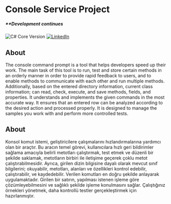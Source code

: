 # Console Service Project
##### **Development continues

![C# Core Version](https://img.shields.io/badge/C%23%20Core-6.0.22-orange)
[![LinkedIn](https://img.shields.io/badge/LinkedIn-mustafademirel34-blue)](https://www.linkedin.com/in/mustafademirel34/)

## About
The console command prompt is a tool that helps developers speed up their work. The main task of this tool is to run, test and store certain methods in an orderly manner in order to provide rapid feedback to users, and to enable methods to communicate with each other and run multiple methods. Additionally, based on the entered directory information, current class information; can read, check, execute, and save methods, fields, and properties. It understands and implements the given commands in the most accurate way. It ensures that an entered row can be analyzed according to the desired action and processed properly. It is designed to manage the samples you work with and perform more controlled tests.

## About
Konsol komut istemi, geliştiricilere çalışmalarını hızlandırmalarına yardımcı olan bir araçtır. Bu aracın temel görevi, kullanıcılara hızlı geri bildirimler sağlama amacıyla belirli metotları çalıştırmak, test etmek ve düzenli bir şekilde saklamak, metotların birbiri ile iletişime geçerek çoklu metot çalıştırabilmesidir. Ayrıca, girilen dizin bilgisine dayalı olarak mevcut sınıf bilgilerini; okuyabilir, metotları, alanları ve özellikleri kontrol edebilir, çalıştırabilir, ve kaydedebilir. Verilen komutları en doğru şekilde anlayarak uygulamaktadır. Girilen bir satırın, yapılması istenen işleme göre çözümleyebilmesini ve sağlıklı şekilde işleme konulmasını sağlar. Çalıştığınız örnekleri yönetmek, daha kontrollü testler gerçekleştirmek için hazırlanmıştır. 
